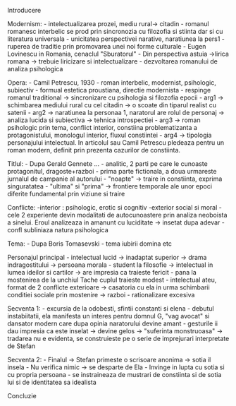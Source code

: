 Introducere


Modernism:
	- intelectualizarea prozei, mediu rural-> citadin
	- romanul romanesc interbelic se prod prin sincronozia cu filozofia si stiinta dar si cu literatura universala
	- unicitatea perspectivei narative, naratiunea la pers1
	- ruperea de traditie prin promovarea unei noi forme culturale
	- Eugen Lovinescu in Romania, cenaclul "Sburatorul"
	- Din perspectiva astuia ->lirica romana -> trebuie liricizare si intelectualizare 
	- dezvoltarea romanului de analiza psihologica 


Opera:
	- Camil Petrescu, 1930
	- roman interbelic, modernist, psihologic, subiectiv
	- formual estetica proustiana, directie modernista
	- respinge romanul traditional -> sincronizare cu psihologia si filozofia epocii
	- arg1 -> schimbarea mediului rural cu cel citadin -> o scoate din tiparul realist cu satenii
	- arg2 -> naratiunea la personaa 1, naratorul are rolul de personaj -> analiza lucida si subiectiva -> tehnica introspectiei
	- arg3 -> roman psihologic prin tema, conflict interior, constiina problematizanta a protagonistului, monologul interior, fluxul constiintei
	- arg4 -> tipologia personajului intelectual. In articolul sau Camil Petrescu pledeaza pentru un roman modern, definit prin prezenta cazurilor de constiinta.
	
	
Titlul:
	- Dupa Gerald Gennete ...
	- analitic, 2 parti pe care le cunoaste protagonitul, dragoste+razboi
	- prima parte fictionala, a doua urmareste jurnalul de campanie al autorului
	- "noapte" -> traire in constiinta, exprima singuratatea
	- "ultima" si "prima" -> frontiere temporale ale unor epoci diferite fundamental prin viziune si traire


Conflicte:
	-interior : psihologic, erotic si cognitiv
	-exterior social si moral
	-cele 2 experiente devin modalitati de autocunoastere prin analiza neoboista a sinelui. Eroul analizeaza in amanunt cu luciditate -> insetat dupa adevar
	-confl subliniaza natura psihologica
	
	
Tema:
	- Dupa Boris Tomasevski
	- tema iubirii domina etc


Personajul principal
	- intelectual lucid -> inadaptat superior -> drama indragostitului -> persoana morala
	- student la filosofie -> intelectual in lumea ideilor si cartilor -> are impresia ca traieste fericit 
	- pana la mostenirea de la unchiul Tache cuplul traieste modest
	- intelectual ateu, format de 2 conflicte exterioare
		-> casatoria cu ela in urma schimbarii conditiei sociale prin mostenire
		-> razboi
	- rationalizare excesiva
	
	
Secventa 1:
	- excursia de la odobesti, sfintii constanti si elena
	- debutul instabiitatii, ela manifesta un interes pentru domnul G, "vag avocat" si dansator modern care dupa opinia naratorului devine amant
	- gesturile ii dau impresia ca este inselat -> devine gelos -> "suferinta monstruoasa" -> tradarea nu e evidenta, se construieste pe o serie de imprejurari interpretate de Stefan
	
	
Secventa 2:
	- Finalul -> Stefan primeste o scrisoare anonima -> sotia il insela
	- Nu verifica nimic -> se desparte de Ela
	- Invinge in lupta cu sotia si cu propria persoana
	- se instraineaza de mustrari de constiinta si de sotia lui si de identitatea sa idealista
	
	
Concluzie